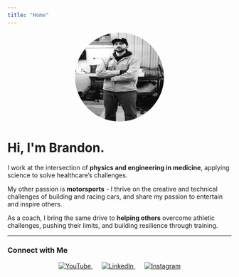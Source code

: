 ```yaml
---
title: "Home"
---
```


<div style="text-align: center;">
  <img src="/images/cover.png" alt="Brandon Baldassi" style="border-radius: 50%; width: 200px; height: 200px;">
</div>

# Hi, I'm Brandon.

I work at the intersection of **physics and engineering in medicine**, applying science to solve healthcare’s challenges.

My other passion is **motorsports** - I thrive on the creative and technical challenges of building and racing cars, and share my passion to entertain and inspire others.   


As a coach, I bring the same drive to **helping others** overcome athletic challenges, pushing their limits, and building resilience through training.

---

### **Connect with Me**
<div style="text-align: center;">
  <a href="https://www.youtube.com/@brandonbaldassi6381" target="_blank" style="margin: 10px;">
    <img src="https://cdn-icons-png.flaticon.com/64/1384/1384060.png" alt="YouTube" width="40">
  </a>
  <a href="https://www.linkedin.com/in/brandonbaldassi" target="_blank" style="margin: 10px;">
    <img src="https://cdn-icons-png.flaticon.com/64/145/145807.png" alt="LinkedIn" width="40">
  </a>
  <a href="https://www.instagram.com/brandonbaldassi/" target="_blank" style="margin: 10px;">
    <img src="https://cdn-icons-png.flaticon.com/64/1384/1384063.png" alt="Instagram" width="40">
  </a>
</div>